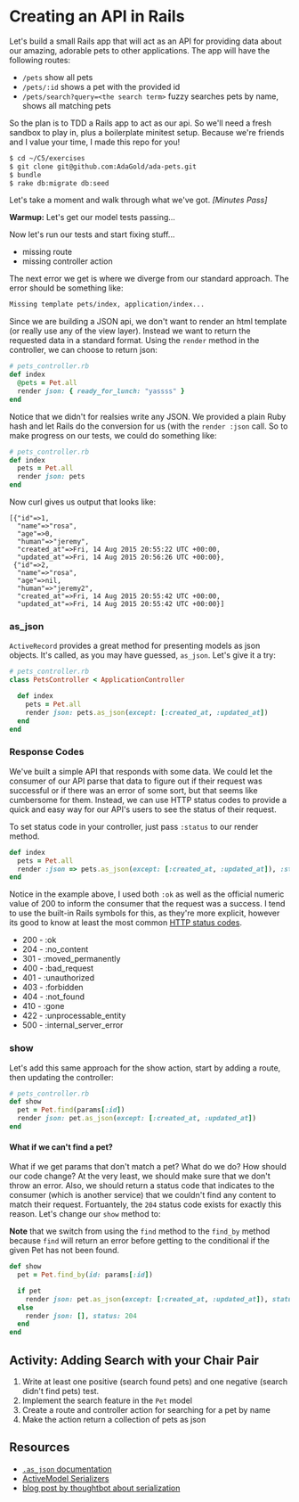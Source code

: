 # Creating an API in Rails

Let's build a small Rails app that will act as an API for providing data about our amazing, adorable pets to other applications. The app will have the following routes:

- `/pets` show all pets
- `/pets/:id` shows a pet with the provided id
- `/pets/search?query=<the search term>` fuzzy searches pets by name, shows all matching pets

So the plan is to TDD a Rails app to act as our api. So we'll need a fresh sandbox to play in, plus a boilerplate minitest setup. Because we're friends and I value your time, I made this repo for you!

```bash
$ cd ~/C5/exercises
$ git clone git@github.com:AdaGold/ada-pets.git
$ bundle
$ rake db:migrate db:seed
```

Let's take a moment and walk through what we've got. _[Minutes Pass]_

__Warmup:__ Let's get our model tests passing...

Now let's run our tests and start fixing stuff...
- missing route
- missing controller action

The next error we get is where we diverge from our standard approach.  The error should be something like:

```bash
Missing template pets/index, application/index...
```

Since we are building a JSON api, we don't want to render an html template (or really use any of the view layer). Instead we want to return the requested data in a standard format. Using the `render` method in the controller, we can choose to return json:

```ruby
# pets_controller.rb
def index
  @pets = Pet.all
  render json: { ready_for_lunch: "yassss" }
end
```

Notice that we didn't for realsies write any JSON. We provided a plain Ruby hash and let Rails do the conversion for us (with the `render :json` call. So to make progress on our tests, we could do something like:

```ruby
# pets_controller.rb
def index
  pets = Pet.all
  render json: pets
end
```

Now curl gives us output that looks like:

```
[{"id"=>1,
  "name"=>"rosa",
  "age"=>0,
  "human"=>"jeremy",
  "created_at"=>Fri, 14 Aug 2015 20:55:22 UTC +00:00,
  "updated_at"=>Fri, 14 Aug 2015 20:56:26 UTC +00:00},
 {"id"=>2,
  "name"=>"rosa",
  "age"=>nil,
  "human"=>"jeremy2",
  "created_at"=>Fri, 14 Aug 2015 20:55:42 UTC +00:00,
  "updated_at"=>Fri, 14 Aug 2015 20:55:42 UTC +00:00}]
```

### as_json
`ActiveRecord` provides a great method for presenting models as json objects. It's called, as you may have guessed, `as_json`. Let's give it a try:

```ruby
# pets_controller.rb
class PetsController < ApplicationController

  def index
    pets = Pet.all
    render json: pets.as_json(except: [:created_at, :updated_at])
  end
end
```

### Response Codes
We've built a simple API that responds with some data. We could let the consumer of our API parse that data to figure out if their request was successful or if there was an error of some sort, but that seems like cumbersome for them. Instead, we can use HTTP status codes to provide a quick and easy way for our API's users to see the status of their request.

To set status code in your controller, just pass `:status` to our render method.

```ruby
def index
  pets = Pet.all
  render :json => pets.as_json(except: [:created_at, :updated_at]), :status => :ok
end
```

Notice in the example above, I used both `:ok` as well as the official numeric value of 200 to inform the consumer that the request was a success. I tend to use the built-in Rails symbols for this, as they're more explicit, however its good to know at least the most common [HTTP status codes](http://en.wikipedia.org/wiki/List_of_HTTP_status_codes).

+ 200 - :ok
+ 204 - :no_content
+ 301 - :moved_permanently
+ 400 - :bad_request
+ 401 - :unauthorized
+ 403 - :forbidden
+ 404 - :not_found
+ 410 - :gone
+ 422 - :unprocessable_entity
+ 500 - :internal_server_error

### show
Let's add this same approach for the show action, start by adding a route, then updating the controller:

```ruby
# pets_controller.rb
def show
  pet = Pet.find(params[:id])
  render json: pet.as_json(except: [:created_at, :updated_at])
end
```

#### What if we can't find a pet?
What if we get params that don't match a pet? What do we do? How should our code change? At the very least, we should make sure that we don't throw an error. Also, we should return a status code that indicates to the consumer (which is another service) that we couldn't find any content to match their request. Fortuantely, the `204` status code exists for exactly this reason. Let's change our `show` method to:

**Note** that we switch from using the `find` method to the `find_by` method because `find` will return an error before getting to the conditional if the given Pet has not been found.

```ruby
def show
  pet = Pet.find_by(id: params[:id])

  if pet
    render json: pet.as_json(except: [:created_at, :updated_at]), status: :ok
  else
    render json: [], status: 204
  end
end
```

## Activity: Adding Search with your Chair Pair
1. Write at least one positive (search found pets) and one negative (search didn't find pets) test.
1. Implement the search feature in the `Pet` model
1. Create a route and controller action for searching for a pet by name
1. Make the action return a collection of pets as json

## Resources
- [`.as_json` documentation](http://api.rubyonrails.org/classes/ActiveModel/Serializers/JSON.html#method-i-as_json)
- [ActiveModel Serializers](http://railscasts.com/episodes/409-active-model-serializers)
- [blog post by thoughtbot about serialization](http://robots.thoughtbot.com/better-serialization-less-as-json)
